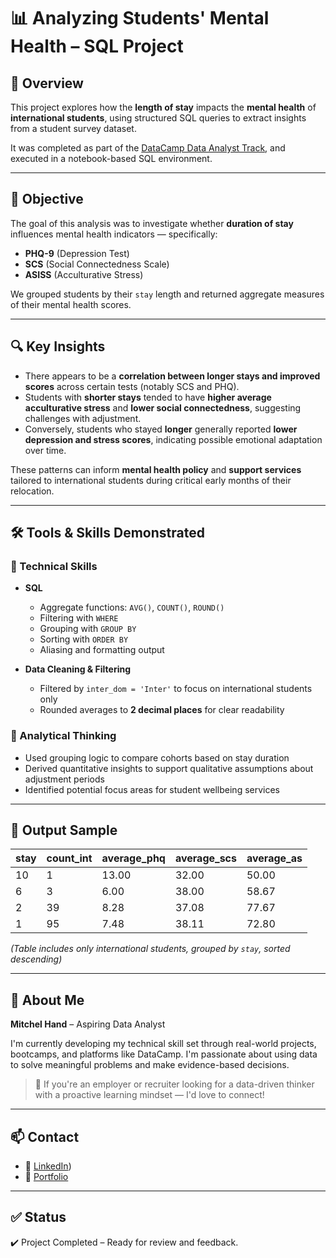 # 📊 Analyzing Students' Mental Health – SQL Project

## 👋 Overview

This project explores how the **length of stay** impacts the **mental health** of **international students**, using structured SQL queries to extract insights from a student survey dataset. 

It was completed as part of the [DataCamp Data Analyst Track](https://www.datacamp.com/), and executed in a notebook-based SQL environment.

---

## 🎯 Objective

The goal of this analysis was to investigate whether **duration of stay** influences mental health indicators — specifically:

- **PHQ-9** (Depression Test)
- **SCS** (Social Connectedness Scale)
- **ASISS** (Acculturative Stress)

We grouped students by their `stay` length and returned aggregate measures of their mental health scores.

---

## 🔍 Key Insights

- There appears to be a **correlation between longer stays and improved scores** across certain tests (notably SCS and PHQ).
- Students with **shorter stays** tended to have **higher average acculturative stress** and **lower social connectedness**, suggesting challenges with adjustment.
- Conversely, students who stayed **longer** generally reported **lower depression and stress scores**, indicating possible emotional adaptation over time.

These patterns can inform **mental health policy** and **support services** tailored to international students during critical early months of their relocation.

---

## 🛠️ Tools & Skills Demonstrated

### 📌 Technical Skills

- **SQL**
  - Aggregate functions: `AVG()`, `COUNT()`, `ROUND()`
  - Filtering with `WHERE`
  - Grouping with `GROUP BY`
  - Sorting with `ORDER BY`
  - Aliasing and formatting output

- **Data Cleaning & Filtering**
  - Filtered by `inter_dom = 'Inter'` to focus on international students only
  - Rounded averages to **2 decimal places** for clear readability

### 📌 Analytical Thinking

- Used grouping logic to compare cohorts based on stay duration
- Derived quantitative insights to support qualitative assumptions about adjustment periods
- Identified potential focus areas for student wellbeing services

---

## 📁 Output Sample

| stay | count_int | average_phq | average_scs | average_as |
|------|-----------|-------------|-------------|------------|
| 10   |     1     |    13.00    |    32.00    |   50.00    |
| 6    |     3     |     6.00    |    38.00    |   58.67    |
| 2    |    39     |     8.28    |    37.08    |   77.67    |
| 1    |    95     |     7.48    |    38.11    |   72.80    |

*(Table includes only international students, grouped by `stay`, sorted descending)*

---

## 💼 About Me

**Mitchel Hand** – Aspiring Data Analyst

I'm currently developing my technical skill set through real-world projects, bootcamps, and platforms like DataCamp. I'm passionate about using data to solve meaningful problems and make evidence-based decisions.

> 💬 If you're an employer or recruiter looking for a data-driven thinker with a proactive learning mindset — I'd love to connect!

---

## 📫 Contact

- 🔗 [LinkedIn](https://www.linkedin.com/in/mitchel-hand/))
- 💼 [Portfolio](https://sites.google.com/view/mitchel-hand-portfolio/home)

---

## ✅ Status

✔️ Project Completed – Ready for review and feedback.
